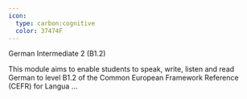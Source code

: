 ```yaml
---
icon:
  type: carbon:cognitive
  color: 37474F
---
```

German Intermediate 2 (B1.2)

This module aims to enable students to speak, write, listen and read German to level B1.2 of the Common European Framework Reference (CEFR) for Langua ... 
